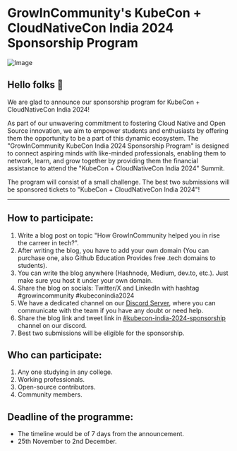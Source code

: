 # GrowInCommunity's KubeCon + CloudNativeCon India 2024 Sponsorship Program

![Image](https://github.com/user-attachments/assets/e1e03137-31c6-4322-bee6-d4d8e7f4be57)

## Hello folks 👋
We are glad to announce our sponsorship program for KubeCon + CloudNativeCon India 2024!

As part of our unwavering commitment to fostering Cloud Native and Open Source innovation, we aim to empower students and enthusiasts by offering them the opportunity to be a part of this dynamic ecosystem. The "GrowInCommunity KubeCon India 2024 Sponsorship Program" is designed to connect aspiring minds with like-minded professionals, enabling them to network, learn, and grow together by providing them the financial assistance to attend the "KubeCon + CloudNativeCon India 2024" Summit.

The program will consist of a small challenge. The best two submissions will be sponsored tickets to "KubeCon + CloudNativeCon India 2024"!

---

## How to participate:

1. Write a blog post on topic "How GrowInCommunity helped you in rise the carreer in tech?".
2. After writing the blog, you have to add your own domain (You can purchase one, also Github Education Provides free .tech domains to students).
3. You can write the blog anywhere (Hashnode, Medium, dev.to, etc.). Just make sure you host it under your own domain.
4. Share the blog on socials: Twitter/X and LinkedIn with hashtag #growincommunity #kubeconindia2024
5. We have a dedicated channel on our [Discord Server](https://discord.gg/SXqTuNBm4Z), where you can communicate with the team if you have any doubt or need help.
6. Share the blog link and tweet link in [#kubecon-india-2024-sponsorship](https://discord.gg/mPpzHMXX) channel on our discord.
7. Best two submissions will be eligible for the sponsorship.

## Who can participate:

1. Any one studying in any college.
2. Working professionals.
3. Open-source contributors.
4. Community members.

## Deadline of the programme:

- The timeline would be of 7 days from the announcement.
- 25th November to 2nd December.
